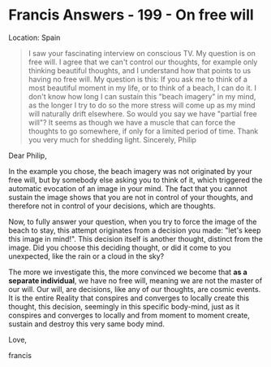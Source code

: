 # Francis Answers - 199 - On free will

Location: Spain

>I saw your fascinating interview on conscious TV. My question is on free will. I agree that we can't control our thoughts, for example only thinking beautiful thoughts, and I understand how that points to us having no free will. My question is this: If you ask me to think of a most beautiful moment in my life, or to think of a beach, I can do it. I don't know how long I can sustain this "beach imagery" in my mind, as the longer I try to do so the more stress will come up as my mind will naturally drift elsewhere. So would you say we have "partial free will"? It seems as though we have a muscle that can force the thoughts to go somewhere, if only for a limited period of time. Thank you very much for shedding light. Sincerely, Philip

Dear Philip,

In the example you chose, the beach imagery was not originated by your free will, but by somebody else asking you to think of it, which triggered the automatic evocation of an image in your mind. The fact that you cannot sustain the image shows that you are not in control of your thoughts, and therefore not in control of your decisions, which are thoughts.

Now, to fully answer your question, when you try to force the image of the beach to stay, this attempt originates from a decision you made: "let's keep this image in mind!". This decision itself is another thought, distinct from the image. Did you choose this deciding thought, or did it come to you unexpected, like the rain or a cloud in the sky?

The more we investigate this, the more convinced we become that **as a separate individual**, we have no free will, meaning we are not the master of our will. Our will, are decisions, like any of our thoughts, are cosmic events. It is the entire Reality that conspires and converges to locally create this thought, this decision, seemingly in this specific body-mind, just as it conspires and converges to locally and from moment to moment create, sustain and destroy this very same body mind.

Love,

francis

